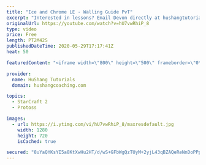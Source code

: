 ```yaml
---
title: "Ice and Chrome LE - Walling Guide PvT"
excerpt: "Interested in lessons? Email Devon directly at hushangtutorials@outlook.com ------------------------------------------------------------------------------------------------------- Want to support HuShang Tutorials directly? Patreon is a website where you can contribute a monthly donation that will help"
originalUrl: https://youtube.com/watch?v=hU7vwRhiP_8
type: video
price: Free
length: PT2M42S
publishedDateTime: 2020-05-29T17:17:41Z
heat: 50

featuredContent: "<iframe width=\"800\" height=\"500\" frameborder=\"0\" src=\"https://www.youtube.com/embed/hU7vwRhiP_8\" allow=\"accelerometer; autoplay; encrypted-media; gyroscope; picture-in-picture\" allowfullscreen></iframe>"

provider:
  name: HuShang Tutorials
  domain: hushangcoaching.com

topics:
  - StarCraft 2
  - Protoss

images:
  - url: https://i.ytimg.com/vi/hU7vwRhiP_8/maxresdefault.jpg
    width: 1280
    height: 720
    isCached: true

secured: "8uYaQYKsYI5a8KtXwHu2HT/d/wS+GFbWgQzTUyM+2yjL43qBZAQeReNnDoPPpWFKTQQr2vFm0vAovyDP01vm0HQgfJC7MpyfzvVdQp+nnbHsXw5H2bDR6C+5eiPRAzqyMZZ6nUHZzPqU1x2odWgCy4TCpHTFbpV/1+mfW6vSnol3Rr0ohn8ZgZ2wvZG0/ZD0rwQSz8HxVhomG8dGqCkruNOHIJL44RRDJijHGTUvpW0SifSESRGryAFbpzSdS/yE1YPX7lX6HtHqk2W8W4ahvPLIqhbwk+Xn1bVdg8orePEzEtEb1r7c/sMlBvyXVRW99urcbpv/kfPuYpYEdF4H6M7XWMVQWY23IG51Pb6tZXCLMHtFTlE+Or7tqP0XF9tYEzMFNbOZf9Gore+FyGEb6ZUwNFaeyaSXwxXw9LwQ3xw=;4nt7k9FS3TgvVXjC2Z0enA=="
---
```


